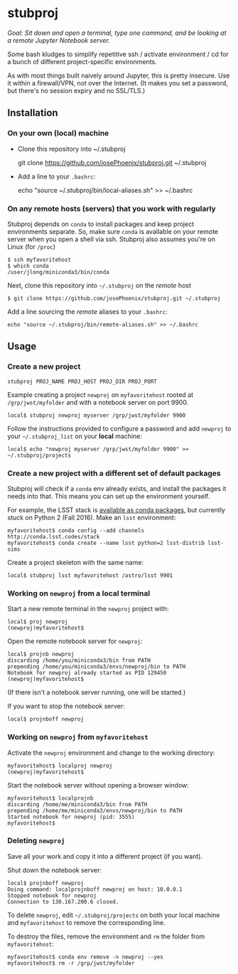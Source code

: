 # stubproj

*Goal: Sit down and open a terminal, type one command, and be looking at a remote Jupyter Notebook server.*

Some bash kludges to simplify repetitive ssh / activate environment / cd for a bunch of different project-specific environments.

As with most things built naively around Jupyter, this is pretty insecure. Use it within a firewall/VPN, not over the Internet. (It makes you set a password, but there's no session expiry and no SSL/TLS.)

## Installation

### On your own (local) machine

  * Clone this repository into ~/.stubproj
  
      git clone https://github.com/josePhoenix/stubproj.git ~/.stubproj

  * Add a line to your `.bashrc`:
  
      echo "source ~/.stubproj/bin/local-aliases.sh" >> ~/.bashrc

### On any remote hosts (servers) that you work with regularly

Stubproj depends on `conda` to install packages and keep project environments separate. So, make sure `conda` is available on your remote server when you open a shell via ssh. Stubproj also assumes you're on Linux (for `/proc`)

    $ ssh myfavoritehost
    $ which conda
    /user/jlong/miniconda3/bin/conda

Next, clone this repository into `~/.stubproj` on the *remote* host

    $ git clone https://github.com/josePhoenix/stubproj.git ~/.stubproj

Add a line sourcing the *remote* aliases to your `.bashrc`:
  
    echo "source ~/.stubproj/bin/remote-aliases.sh" >> ~/.bashrc

## Usage

### Create a new project

    stubproj PROJ_NAME PROJ_HOST PROJ_DIR PROJ_PORT

Example creating a project `newproj` on `myfavoritehost` rooted at `/grp/jwst/myfolder` and with a notebook server on port 9900.

    local$ stubproj newproj myserver /grp/jwst/myfolder 9900

Follow the instructions provided to configure a password and add `newproj` to your `~/.stubproj_list` on your **local** machine:

    local$ echo "newproj myserver /grp/jwst/myfolder 9900" >> ~/.stubproj/projects

### Create a new project with a different set of default packages

Stubproj will check if a `conda` env already exists, and install the packages it needs into that. This means you can set up the environment yourself.

For example, the LSST stack is [available as conda packages](https://pipelines.lsst.io/install/conda.html), but currently stuck on Python 2 (Fall 2016). Make an `lsst` environment:

    myfavoritehost$ conda config --add channels http://conda.lsst.codes/stack
    myfavoritehost$ conda create --name lsst python=2 lsst-distrib lsst-sims

Create a project skeleton with the same name:

    local$ stubproj lsst myfavoritehost /astro/lsst 9901

### Working on `newproj` from a local terminal

Start a new remote terminal in the `newproj` project with:

    local$ proj newproj
    (newproj)myfavoritehost$

Open the remote notebook server for `newproj`:

    local$ projnb newproj
    discarding /home/you/miniconda3/bin from PATH
    prepending /home/you/miniconda3/envs/newproj/bin to PATH
    Notebook for newproj already started as PID 129450
    (newproj)myfavoritehost$ 

(If there isn't a notebook server running, one will be started.)

If you want to stop the notebook server:

    local$ projnboff newproj

### Working on `newproj` from `myfavoritehost`

Activate the `newproj` environment and change to the working directory:

    myfavoritehost$ localproj newproj
    (newproj)myfavoritehost$

Start the notebook server without opening a browser window:

    myfavoritehost$ localprojnb
    discarding /home/me/miniconda3/bin from PATH
    prepending /home/me/miniconda3/envs/newproj/bin to PATH
    Started notebook for newproj (pid: 3555)
    myfavoritehost$

### Deleting `newproj`

Save all your work and copy it into a different project (if you want).

Shut down the notebook server:

    local$ projnboff newproj
    Doing command: localprojnboff newproj on host: 10.0.0.1
    Stopped notebook for newproj
    Connection to 130.167.200.6 closed.

To delete `newproj`, edit `~/.stubproj/projects` on both your local machine and `myfavoritehost` to remove the corresponding line.

To destroy the files, remove the environment and `rm` the folder from `myfavoritehost`:

    myfavoritehost$ conda env remove -n newproj --yes
    myfavoritehost$ rm -r /grp/jwst/myfolder
